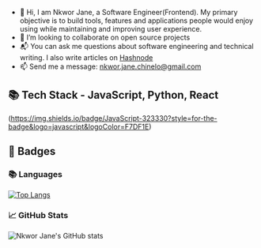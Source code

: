 - 👋 Hi, I am Nkwor Jane, a Software Engineer(Frontend). My primary objective is to build tools, features and applications people would enjoy using while maintaining and improving user experience.
- 💞️ I’m looking to collaborate on open source projects
-  :mailbox_with_mail: You can ask me questions about software engineering and technical writing. I also write articles on [Hashnode](https://justjane.hashnode.dev/)
- 📫  Send me a message: nkwor.jane.chinelo@gmail.com

## :books: Tech Stack - JavaScript, Python, React
(https://img.shields.io/badge/JavaScript-323330?style=for-the-badge&logo=javascript&logoColor=F7DF1E)

<!---
Nkwor-Jane/Nkwor-Jane is a ✨ special ✨ repository because its `README.md` (this file) appears on your GitHub profile.
You can click the Preview link to take a look at your changes.
--->
## :pushpin: Badges
### :books: Languages
[![Top Langs](https://github-readme-stats.vercel.app/api/top-langs/?username=Nkwor-Jane&layout=compact)](https://github.com/Nkwor-Jane/github-readme-stats)
### :chart_with_upwards_trend: GitHub Stats
![Nkwor Jane's GitHub stats](https://github-readme-stats.vercel.app/api?username=Nkwor-Jane&show_icons=true&theme=radical)
